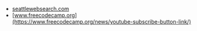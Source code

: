* [seattlewebsearch.com](https://seattlewebsearch.com/2017/05/make-youtube-url-auto-subscribes-channel/)
* [www.freecodecamp.org](https://www.freecodecamp.org/news/youtube-subscribe-button-link/)
